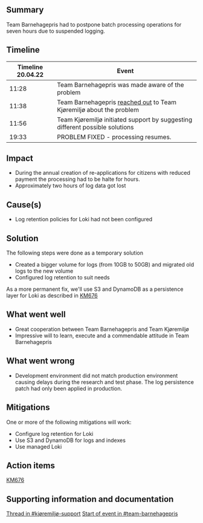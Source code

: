 ## Summary
<!--
Describe the reason and the consequences of the event as short and concise as possible.

Example:
The backend of Oslo Nøkkelen were unavailable for 31 minutes due to an increase in traffic that happened after a
proaktiv melding.
-->
Team Barnehagepris had to postpone batch processing operations for seven hours due to suspended logging.

## Timeline
<!--
Describe the relevant activites in a timeline format. Remember activities
leading up to the event being triggered. Make sure to link to graphs, logs and
other relevant information sources.

2019-12-30
    23:30 A proactive message got sendt out to all the citizens of Oslo
2019-12-31
    08:23 Oslonøkkelen had been downloaded 30.000 times, distributed evenly across iOS and Android, during the past 3 hours
    09:09 DOWNTIME START - backend fails due to the increased load
    09:14 Received Slack notifications due to an increase in 500 status codes in the backend
    09:16 Initiated an investigation into the issue
    09:18 EVENT START - Team creates the Slack channel #citykey-incident-backend to better cooperate on the issue
    09:20 Manually scaling up the number of backend instances
    09:24 Found the error. The backend fails when it tries to read an item in the database that doesn't exist. Only happens upon a users first login
    09:28 Pull request with a fix created: http://github.com/oslokommune/something/something/pr/298
    09:34 Pull request 298 merged and deployed to production
    09:39 PROBLEM FIXED - Amount of 500 status code requests are decreasing
    09:40 DOWNTIME END - Amount of 500 status codes are down to zero
    10:10 EVENT END - Reaches criteria of 30 minutes with normal activity
-->

| Timeline 20.04.22 | Event                                                                                                                                     |
|-------------------|-------------------------------------------------------------------------------------------------------------------------------------------|
| 11:28             | Team Barnehagepris was made aware of the problem                                                                                          |
| 11:38             | Team Barnehagepris [reached out](https://oslokommune.slack.com/archives/CV9EGL9UG/p1650447510612329) to Team Kjøremiljø about the problem |
| 11:56             | Team Kjøremiljø initiated support by suggesting different possible solutions                                                              |
| 19:33             | PROBLEM FIXED - processing resumes.                                                                                                       |

## Impact
<!--
Describe the consequences this had for the organization.

Example:
- Approximately 30.000 users downloaded and experienced an error using the app.
- Users already logged in experienced some minor delay in the app
-->
- During the annual creation of re-applications for citizens with reduced payment the processing had to be halte for
  hours.
- Approximately two hours of log data got lost

## Cause(s)
<!--
Describe relevant factors that played a part in causing the event.

Example:
The error happened due to a combination of:
- A spike of new users
- A bug in the backend code for user creation
-->
- Log retention policies for Loki had not been configured

## Solution
<!--
Describe how the problem was fixed.

Example:
- Manually scaled up number of backend instances letting regular traffic stay unaffected
- Created a fix for the database schema
-->
The following steps were done as a temporary solution

- Created a bigger volume for logs (from 10GB to 50GB) and migrated old logs to the new volume
- Configured log retention to suit needs

As a more permanent fix, we'll use S3 and DynamoDB as a persistence layer for Loki as described in [KM676](https://trello.com/c/QIgNLSh1)

## What went well
<!--
Describe what went well trying to handle the event.

Example:
- Alerting mechanisms worked brilliantly when errors started comming in
- Deploying the database update was fast
-->

- Great cooperation between Team Barnehagepris and Team Kjøremiljø
- Impressive will to learn, execute and a commendable attitude in Team Barnehagepris

## What went wrong
<!--
Describe what went wrong trying to handle the event.

Example:
- Had to manually roll back the database while testing fixes
- We missed the notification regarding Keycloak upgrade
-->
- Development environment did not match production environment causing delays during the research and test phase. The
    log persistence patch had only been applied in production.
 
## Mitigations
<!--
Describe potential steps to prevent this event from happening again, be it technical, processes, etc.

Example:
- Request that proactive messages will be sendt in smaller batches, ideally during regular work hours, for load to be
    better distributed.
- Create tests that cover creation and authentication of users
-->

One or more of the following mitigations will work:

- Configure log retention for Loki
- Use S3 and DynamoDB for logs and indexes
- Use managed Loki

## Action items
<!--
Describe and reference specific action items

Example:
[KM123](https://trello.com/c/nJpSSGCs/455-post-mortem-the-github-cert-issue) - Add backoff for login in the iOS app
[KM221](https://trello.com/c/nJpSSGCs/455-post-mortem-the-github-cert-issue) - Add tests in the backend for creating a user and authenticating
-->
[KM676](https://trello.com/c/QIgNLSh1)

## Supporting information and documentation
<!--
Add relevant additional information or documentation.

Example: images of metrics that show when something went wrong, relevant pieces of logs, etc
-->
[Thread in #kjøremiljø-support](https://oslokommune.slack.com/archives/CV9EGL9UG/p1650447510612329)
[Start of event in #team-barnehagepris](https://oslokommune.slack.com/archives/C02CLDZDD0A/p1650446906306059)

